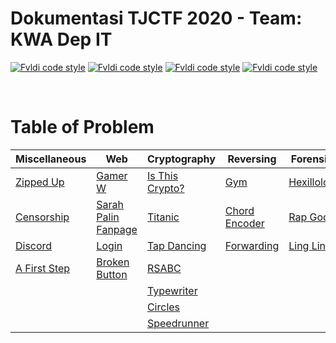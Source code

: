# Dokumentasi TJCTF 2020 - Team: KWA Dep IT
[![Fvldi code style](https://img.shields.io/badge/Author-Fvldi-a6e3e9)](https://github.com/fvldi)
[![Fvldi code style](https://img.shields.io/badge/Name-Muhamad%20Rifaldi-00adb5)](https://github.com/fvldi)
[![Fvldi code style](https://img.shields.io/badge/NRP-05311840000022-393e46)](https://github.com/fvldi)
[![Fvldi code style](https://img.shields.io/badge/Lecturers-Mr.%20Ridho%20Rahman%20Hariadi,%20S.Kom.,%20M.Sc.-222831)](https://github.com/fvldi)

<br>

# Table of Problem

| Miscellaneous                            | Web                                                    | Cryptography                                  | Reversing                                  | Forensics                              |
|------------------------------------------|--------------------------------------------------------|-----------------------------------------------|--------------------------------------------|----------------------------------------|
| [Zipped Up](./Zipped-Up/README.md)       | [Gamer W](./Gamer-W/README.md)                         | [Is This Crypto?](./Is-This-Crypto/README.md) | [Gym](./Gym/README.md)                     | [Hexillology](./Hexillology/README.md) |
| [Censorship](./Censorship/README.md)     | [Sarah Palin Fanpage](./Sarah-Palin-Fanpage/README.md) | [Titanic](./Titanic/README.md)                | [Chord Encoder](./Chord-Encoder/README.md) | [Rap God](./Rap-God/README.md)         |
| [Discord](./Discord/README.md)           | [Login](./Login/README.md)                             | [Tap Dancing](./Tap-Dancing/README.md)        | [Forwarding](./Forwarding/README.md)       | [Ling Ling](./Ling-Ling/README.md)     |
| [A First Step](./A-First-Step/README.md) | [Broken Button](./Broken-Button/README.md)             | [RSABC](./RSABC/README.md)                    |                                            |                                        |
|                                          |                                                        | [Typewriter](./Typewriter/README.md)          |                                            |                                        |
|                                          |                                                        | [Circles](./Circles/README.md)                |                                            |                                        |
|                                          |                                                        | [Speedrunner](./Speedrunner/README.md)        |                                            |                                        |

<!-- # Rank
![Rank](./img/rank.jpg)

# Score Progression
![Score Progression](./img/scoreProgression.jpg) -->
